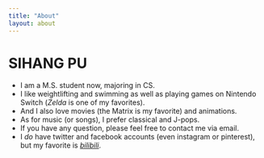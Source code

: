 ```yaml
---
title: "About"
layout: about
---
```

# SIHANG PU
  - I am a M.S. student now, majoring in CS.
  - I like weightlifting and swimming as well as playing games on Nintendo Switch (_Zelda_ is one of my favorites). 
  - And I also love movies (the Matrix is my favorite) and animations. 
  - As for music (or songs), I prefer classical and J-pops.
  - If you have any question, please feel free to contact me via email.
  - I _do_ have twitter and facebook accounts (even instagram or pinterest), but my favorite is [*bilibili*](https://space.bilibili.com/6994698/#!/).